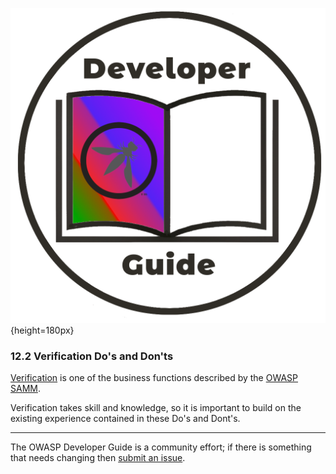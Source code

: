 ![Developer guide logo](../../assets/images/dg_logo_bbd.png "OWASP Developer Guide"){height=180px}

### 12.2 Verification Do's and Don'ts

[Verification][sammv] is one of the business functions described by the [OWASP SAMM][samm].

Verification takes skill and knowledge, so it is important to build on the existing experience
contained in these Do's and Dont's.

----

The OWASP Developer Guide is a community effort; if there is something that needs changing then [submit an issue][issue1402].

[issue1402]: https://github.com/OWASP/DevGuide/issues/new?labels=enhancement&template=request.md&title=Update:%2014-appendices/02-verification-dos-donts/00-toc
[samm]: https://owaspsamm.org/about/
[sammv]: https://owaspsamm.org/model/verification/
